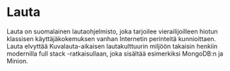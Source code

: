 # Lauta
Lauta on suomalainen lautaohjelmisto, joka tarjoilee vierailijoilleen
hiotun klassisen käyttäjäkokemuksen vanhan Internetin perinteitä
kunnioittaen. Lauta elvyttää Kuvalauta-aikaisen lautakulttuurin miljöön
takaisin henkiin modernilla full stack -ratkaisullaan, joka sisältää
esimerkiksi MongoDB:n ja Minion.